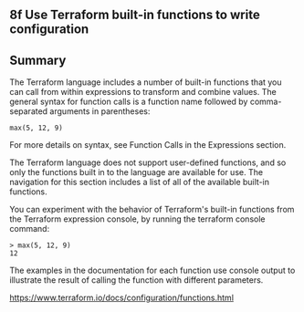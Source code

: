 ## 8f Use Terraform built-in functions to write configuration

## Summary

The Terraform language includes a number of built-in functions that you can call from within expressions to transform and combine values. The general syntax for function calls is a function name followed by comma-separated arguments in parentheses:

```
max(5, 12, 9)
```
For more details on syntax, see Function Calls in the Expressions section.

The Terraform language does not support user-defined functions, and so only the functions built in to the language are available for use. The navigation for this section includes a list of all of the available built-in functions.

You can experiment with the behavior of Terraform's built-in functions from the Terraform expression console, by running the terraform console command:

```
> max(5, 12, 9)
12
```

The examples in the documentation for each function use console output to illustrate the result of calling the function with different parameters.


https://www.terraform.io/docs/configuration/functions.html